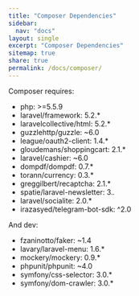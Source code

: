 ```yaml
---
title: "Composer Dependencies"
sidebar:
  nav: "docs"
layout: single
excerpt: "Composer Dependencies"
sitemap: true
share: true
permalink: /docs/composer/
---
```


Composer requires:

- php: >=5.5.9
- laravel/framework: 5.2.*
- laravelcollective/html: 5.2.*
- guzzlehttp/guzzle: ~6.0
- league/oauth2-client: 1.4.*
- gloudemans/shoppingcart: 2.1.*
- laravel/cashier: ~6.0
- dompdf/dompdf: 0.7.*
- torann/currency: 0.3.*
- greggilbert/recaptcha: 2.1.*
- spatie/laravel-newsletter: 3.*.*
- laravel/socialite: 2.0.*
- irazasyed/telegram-bot-sdk: ^2.0

And dev:

- fzaninotto/faker: ~1.4
- lavary/laravel-menu: 1.6.*
- mockery/mockery: 0.9.*
- phpunit/phpunit: ~4.0
- symfony/css-selector: 3.0.*
- symfony/dom-crawler: 3.0.*